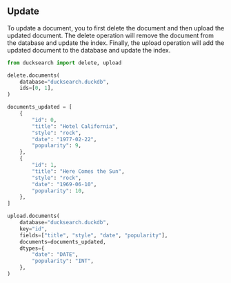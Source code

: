 ## Update

To update a document, you to first delete the document and then upload the updated document. The delete operation will remove the document from the database and update the index. Finally, the upload operation will add the updated document to the database and update the index.

```python
from ducksearch import delete, upload

delete.documents(
    database="ducksearch.duckdb",
    ids=[0, 1],
)

documents_updated = [
    {
        "id": 0,
        "title": "Hotel California",
        "style": "rock",
        "date": "1977-02-22",
        "popularity": 9,
    },
    {
        "id": 1,
        "title": "Here Comes the Sun",
        "style": "rock",
        "date": "1969-06-10",
        "popularity": 10,
    },
]

upload.documents(
    database="ducksearch.duckdb",
    key="id",
    fields=["title", "style", "date", "popularity"],
    documents=documents_updated,
    dtypes={
        "date": "DATE",
        "popularity": "INT",
    },
)
```
